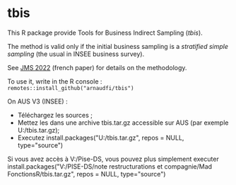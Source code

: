 # tbis


This R package provide Tools for Business Indirect Sampling (_tbis_). 

The method is valid only if the initial business sampling is a _stratified simple sampling_ (the usual in INSEE business survey).

See [JMS 2022](http://jms-insee.fr/jms2022s30_3/) (french paper) for details on the methodology. 


To use it, write in the R console : `remotes::install_github("arnaudfi/tbis")`

On AUS V3 (INSEE) :
- Téléchargez les sources ; 
- Mettez les dans une archive tbis.tar.gz accessible sur AUS (par exemple U:/tbis.tar.gz);
- Executez install.packages("U:/tbis.tar.gz", repos = NULL, type="source")

Si vous avez accès à V:/Pise-DS, vous pouvez plus simplement executer install.packages("V:/PISE-DS/note restructurations et compagnie/Mad FonctionsR/tbis.tar.gz", repos = NULL, type="source")
